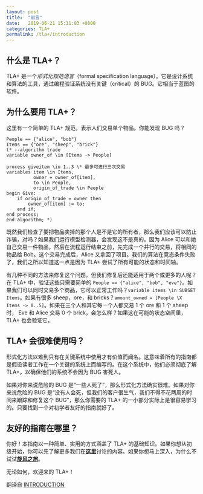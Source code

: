 ```yaml
---
layout: post
title:  "前言"
date:   2019-06-21 15:11:03 +0800
categories: TLA+
permalink: /tla+/introduction
---
```


## 什么是 TLA+？

TLA+ 是一个*形式化规范语言*（formal specification language）。它是设计系统和算法的工具，通过编程验证系统没有关键（critical）的 BUG。它相当于蓝图的软件。

## 为什么要用 TLA+？

这里有一个简单的 TLA+ 规范，表示人们交易单个物品。你能发现 BUG 吗？

```TLA+
People == {"alice", "bob"}
Items == {"ore", "sheep", "brick"}
(* --algorithm trade
variable owner_of \in [Items -> People]

process giveitem \in 1..3 \* 最多可进行三次交易
variables item \in Items,
          owner = owner_of[item],
          to \in People,
          origin_of_trade \in People
begin Give:
    if origin_of_trade = owner then
        owner_of[item] := to;
    end if;
end process;
end algorithm; *)
```

既然我们检查了要把物品卖掉的那个人是不是它的所有者，那么我们应该可以防止诈骗，对吗？如果我们运行模型检测器，会发现这不是真的。因为 Alice 可以和她自己交易一件物品，然后在流程运行结束之前，先完成一个并行的交易，将相同的物品给 Bob。这个交易完成后，Alice 又拿回了项目。我们的算法在竞态条件失败了，我们之所以知道这一点是因为 TLA+ 尝试了所有可能的状态和时间轴。

有几种不同的方法来修复这个问题，但我们修复后还能适用于两个或更多的人呢？在 TLA+ 中，验证这些只需要简单的 `People == {"alice", "bob", "eve"}`。如果我们可以同时交易多个商品，它可以正常工作吗？`variable items \in SUBSET Items`。如果有很多 sheep，ore，和 bricks？`amount_owned = [People \X Items -> 0..5]`。如果在三个人和其它每一个人都交易 1 个 ore 和 1 个 sheep 时， Eve 和 Alice 交易 0 个 brick，会怎么样？如果这在可能的状态空间里，TLA+ 也会验证它。

## TLA+ 会很难使用吗？

形式化方法以难到只有在关键系统中使用才有价值而闻名。这意味着所有的指南都是假设读者工作在一个关键的系统上而编写的。在这个系统中，他们必须彻底了解 TLA+，以确保他们的系统不会因为 BUG 害死人。

如果对你来说危险的 BUG 是“一些人死了”，那么形式化方法确实很难。如果对你来说危险的 BUG 是“没有人会死，但我们的客户很生气，我们不得不花两周的时间来跟踪和修复这个 BUG”，那么你需要的 TLA+ 的一小部分实际上是很容易学习的。只要找到一个对初学者友好的指南就好了。

## 友好的指南在哪里？

你好！本指南以一种简单、实用的方式涵盖了 TLA+ 的基础知识。如果你想从初级开始，你可以先了解更多我们在[**这里**](/tla+/introduction/about-this-guide)讨论的内容。如果你想马上深入，为什么不试试[**旋风之旅**](/tla+/introduction/example)。

无论如何，欢迎来的 TLA+！

翻译自 [INTRODUCTION](https://learntla.com/introduction/)
